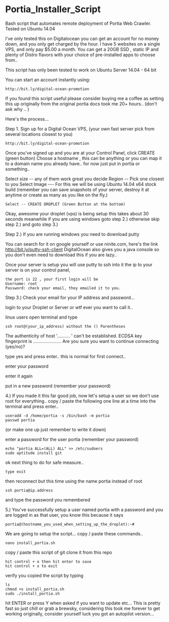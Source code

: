 Portia_Installer_Script
=======================

Bash script that automates remote deployment of Portia Web Crawler. Tested on Ubuntu 14.04


I've only tested this on Digitalocean you can get an account
for no money down, and you only get charged by the hour. I have 5 websites on a single VPS, and only pay $5.00 a month.
You can get a 20GB SSD , static IP and plenty of Distro flavors with your choice of pre-installed
apps to choose from..

This script has only been tested to work on Ubuntu Server 14.04 - 64 bit

You can start an account instantly using: 

    http://bit.ly/digital-ocean-promotion

If you found this script useful please consider buying me a coffee as setting
this up originally from the original portia docs took me 20+ hours.. (don't ask why .. )


Here's the process...

Step 1.
Sign up for a Digital Ocean VPS, (your own fast server pick from several locations closest to you)

    http://bit.ly/digital-ocean-promotion

Once you've signed up and you are at your Control Panel, click CREATE (green button)
Choose a hostname , this can be anything or you can map it to a domain name you already have..
for now just put in portia or something..

Select size -- any of them work great you decide
Region 	-- Pick one closest to you
Select Image  --- For this we will be using Ubuntu 14.04 x64 stock build
(remember you can save snapshots of your server, destroy it at anytime or create as many as you like on the fly.)

    Select -- CREATE DROPLET (Green Button at the bottom)

Okay, awesome your droplet (vps) is being setup this takes about 30 seconds meanwhile if you are using windows
goto step 2.) otherwise skip step 2.) and goto step 3.)


Step 2.)
If you are running windows you need to download putty

You can search for it on google yourself or use ninite.com, here's the link http://bit.ly/putty-ssh-client
DigitalOcean also gives you a java console so you don't even need to download this if you are lazy.. 

Once your server is setup you will use putty to ssh into it the ip to your server is on your control panel, 

    the port is 22 , your first login will be 
    Username: root
    Password: check your email, they emailed it to you.


Step 3.)
Check your email for your IP address and password... 

login to your Droplet or Server or wtf ever you want to call it.. 

linux users open terminal and type

    ssh root@(your_ip_address) without the () Parentheses


The authenticity of host '.......... ' can't be established.
ECDSA key fingerprint is ......................
Are you sure you want to continue connecting (yes/no)? 

type yes and press enter.. this is normal for first connect..

enter your password

enter it again

put in a new password (remember your password)

4.) If you made it this far good job, now let's setup a user so we don't use root for everything..
copy / paste the following one line at a time into the terminal and press enter..

    useradd -d /home/portia -s /bin/bash -m portia 
    passwd portia 
    
(or make one up just remember to write it down)

enter a password for the user portia (remember your password)

    echo "portia ALL=(ALL) ALL" >> /etc/sudoers
    sudo aptitude install git

ok next thing to do for safe measure..

    type exit

then reconnect but this time using the name portia instead of root

    ssh portia@ip.address

and type the password you remembered


5.) You've successfully setup a user named portia with a password and you are logged in as that user, you know this because it says

    portia@(hostname_you_used_when_setting_up_the_droplet):~# 

We are going to setup the script...
copy / paste these commands..

    nano install_portia.sh

copy / paste this script of git clone it from this repo

    hit control + o then hit enter to save 
    hit control + x to exit

verify you copied the script by typing

    ls
    chmod +x install_portia.sh
    sudo ./install_portia.sh


hit ENTER or press Y when asked if you want to update etc... This is pretty fast so just chill or grab a brewsky,
considering this took me forever to get working originally, consider yourself luck you got an autopilot version...

